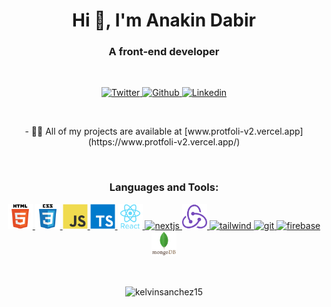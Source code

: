 <h1 align="center">Hi 👋, I'm Anakin Dabir</h1>
<h3 align="center">A front-end developer</h3>

<br>
<p align="center">
  <a href="https://twitter.com/anakin_dabir" target="_blank">
    <img alt="Twitter"
      src="https://img.shields.io/badge/Twitter-1DA1F2?logo=twitter&logoColor=white&style=for-the-badge" />
  </a>
  <a href="https://github.com/anakin-dabir" target="_blank">
    <img alt="Github"
      src="https://img.shields.io/badge/GitHub-100000?style=for-the-badge&logo=github&logoColor=white" />
  </a>
  <a href="https://www.linkedin.com/in/anakin-dabir/" target="_blank">
    <img alt="Linkedin"
      src="https://img.shields.io/badge/linkedin-0077B5?style=for-the-badge&logo=linkedin&logoColor=white" />
  </a>
</p>
<br>

<p align="center">
- 👨‍💻 All of my projects are available at [www.protfoli-v2.vercel.app](https://www.protfoli-v2.vercel.app/)
</p>

  <br>

<h3 align="center">Languages and Tools:</h3>
<p align="center">
  <a href="https://www.w3.org/html/" target="_blank">
    <img src="https://raw.githubusercontent.com/devicons/devicon/master/icons/html5/html5-original-wordmark.svg"
      alt="html5" width="40" height="40" />
  </a>
  <a href="https://www.w3schools.com/css/" target="_blank">
    <img src="https://raw.githubusercontent.com/devicons/devicon/master/icons/css3/css3-original-wordmark.svg"
      alt="css3" width="40" height="40" />
  </a>
  <a href="https://developer.mozilla.org/en-US/docs/Web/JavaScript" target="_blank">
    <img src="https://raw.githubusercontent.com/devicons/devicon/master/icons/javascript/javascript-original.svg"
      alt="javascript" width="40" height="40" />
  </a>
  <a href="https://www.typescriptlang.org/" target="_blank">
    <img src="https://raw.githubusercontent.com/devicons/devicon/master/icons/typescript/typescript-original.svg"
      alt="typescript" width="40" height="40" />
  </a>
  <a href="https://reactjs.org/" target="_blank">
    <img src="https://raw.githubusercontent.com/devicons/devicon/master/icons/react/react-original-wordmark.svg"
      alt="react" width="40" height="40" />
  </a>
  <a href="https://nextjs.org/" target="_blank">
    <img src="https://cdn.worldvectorlogo.com/logos/next-js.svg" alt="nextjs" width="40" height="40" /> 
  </a>
  <a href="https://redux.js.org" target="_blank">
    <img src="https://raw.githubusercontent.com/devicons/devicon/master/icons/redux/redux-original.svg" alt="redux"
      width="40" height="40" />
  </a>
  <a href="https://tailwindcss.com/" target="_blank">
    <img src="https://www.vectorlogo.zone/logos/tailwindcss/tailwindcss-icon.svg" alt="tailwind" width="40"
      height="40" />
  </a>
  <a href="https://git-scm.com/" target="_blank">
    <img src="https://www.vectorlogo.zone/logos/git-scm/git-scm-icon.svg" alt="git" width="40" height="40" />
  </a>
  <a href="https://firebase.google.com/" target="_blank">
    <img src="https://www.vectorlogo.zone/logos/firebase/firebase-icon.svg" alt="firebase" width="40" height="40" />
  </a>
  <a href="https://www.mongodb.com/" target="_blank">
    <img src="https://raw.githubusercontent.com/devicons/devicon/master/icons/mongodb/mongodb-original-wordmark.svg"
      alt="mongodb" width="40" height="40" />
  </a>
</p>

<br>

<p align="center"><img align="center"
    src="https://github-readme-streak-stats.herokuapp.com/?user=anakin-dabir&theme=dark" alt="kelvinsanchez15" /></p>
